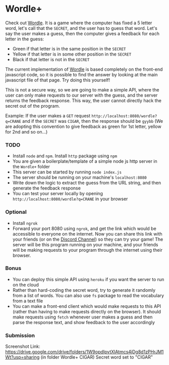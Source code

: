 # Wordle+
Check out [Wordle](https://www.nytimes.com/games/wordle/index.html). It is a game where the computer has fixed a 5 letter word, let's call that the `SECRET`, and the user has to guess that word. Let's say the user makes a guess, then the computer gives a feedback for each letter in the guess: 
* Green if that letter is in the same position in the `SECRET`
* Yellow if that letter is in some other position in the `SECRET`
* Black if that letter is not in the `SECRET`

The current implementation of [Wordle](https://www.nytimes.com/games/wordle/index.html) is based completely on the front-end javascript code, so it is possible to find the answer by looking at the main javascript file of that page. Try doing this yourself!

This is not a secure way, so we are going to make a simple API, where the user can only make requests to our server with the guess, and the server returns the feedback response. This way, the user cannot directly hack the secret out of the program.

Example: If the user makes a `GET` request `http://localhost:8080/wordle?q=CRANE` and if the `SECRET` was `CIGAR`, then the response should be `gyybb` (We are adopting this convention to give feedback as green for 1st letter, yellow for 2nd and so on...)

### TODO
* Install `node` and `npm`. Install `http` package using `npm`
* You are given a boilerplate/template of a simple node js http server in the `Wordle+` folder
* This server can be started by running `node index.js`
* The server should be running on your machine's `localhost:8080`
* Write down the logic to extract the guess from the URL string, and then generate the feedback response
* You can test your server locally by opening `http://localhost:8080/wordle?q=CRANE` in your browser

### Optional
* Install `ngrok`
* Forward your port 8080 using `ngrok`, and get the link which would be accessible to everyone on the internet. Now you can share this link with your friends (or on the [Discord Channel](https://discord.gg/Vz9rGUNtTn)) so they can try your game! The server will be this program running on your machine, and your friends will be making requests to your program through the internet using their browser.

### Bonus
* You can deploy this simple API using `heroku` if you want the server to run on the cloud
* Rather than hard-coding the secret word, try to generate it randomly from a list of words. You can also use `fs` package to read the vocabulary from a text file
* You can make a front-end client which would make requests to this API (rather than having to make requests directly on the browser). It should make requests using `fetch` whenever user makes a guess and then parse the response text, and show feedback to the user accordingly


### Submission
Screenshot Link: https://drive.google.com/drive/folders/1W9opdIpvtXlAtmcs4jDg8d1zPHrJM1Wt?usp=sharing (in folder Wordle+ CIGAR)
Secret word set to "CIGAR"